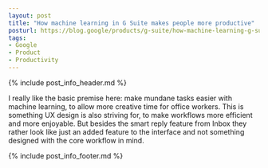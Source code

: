 ```yaml
---
layout: post
title: "How machine learning in G Suite makes people more productive"
posturl: https://blog.google/products/g-suite/how-machine-learning-g-suite-makes-people-more-productive/
tags:
- Google
- Product
- Productivity
---
```


{% include post_info_header.md %}

I really like the basic premise here: make mundane tasks easier with machine learning, to allow more creative time for office workers. This is something UX design is also striving for, to make workflows more efficient and more enjoyable. But besides the smart reply feature from Inbox they rather look like just an added feature to the interface and not something designed with the core workflow in mind.

<!--more-->
{% include post_info_footer.md %}
